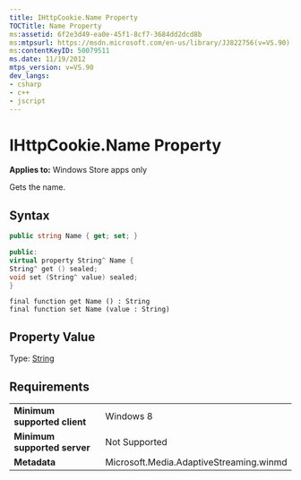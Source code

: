 ```yaml
---
title: IHttpCookie.Name Property
TOCTitle: Name Property
ms:assetid: 6f2e3d49-ea0e-45f1-8cf7-3684dd2dcd8b
ms:mtpsurl: https://msdn.microsoft.com/en-us/library/JJ822756(v=VS.90)
ms:contentKeyID: 50079511
ms.date: 11/19/2012
mtps_version: v=VS.90
dev_langs:
- csharp
- c++
- jscript
---
```


# IHttpCookie.Name Property

**Applies to:** Windows Store apps only

Gets the name.

## Syntax

``` csharp
public string Name { get; set; }
```

``` c++
public:
virtual property String^ Name {
String^ get () sealed;
void set (String^ value) sealed;
}
```

``` jscript
final function get Name () : String
final function set Name (value : String)
```

## Property Value

Type: [String](https://msdn.microsoft.com/en-us/library/s1wwdcbf\(v=vs.90\))

## Requirements

|||
|--- |--- |
|**Minimum supported client**|Windows 8|
|**Minimum supported server**|Not Supported|
|**Metadata**|Microsoft.Media.AdaptiveStreaming.winmd|

